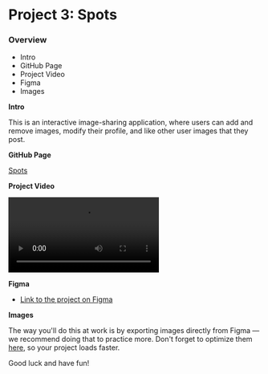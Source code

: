 # Project 3: Spots

### Overview

- Intro
- GitHub Page
- Project Video
- Figma
- Images

**Intro**

This is an interactive image-sharing application, where users can add and remove images, modify their profile, and like other user images that they post.

**GitHub Page**

[Spots](https://davamaya.github.io/se_project_spots/index.html)

**Project Video**

<video controls src="https://drive.google.com/file/d/15ozkRrkUJcevsxdtbJHabEP5FlkTe5KZ/view?usp=drive_link" title="Title"></video>

**Figma**

- [Link to the project on Figma](https://www.figma.com/file/BBNm2bC3lj8QQMHlnqRsga/Sprint-3-Project-%E2%80%94-Spots?type=design&node-id=2%3A60&mode=design&t=afgNFybdorZO6cQo-1)

**Images**

The way you'll do this at work is by exporting images directly from Figma — we recommend doing that to practice more. Don't forget to optimize them [here](https://tinypng.com/), so your project loads faster.

Good luck and have fun!
